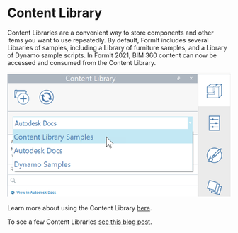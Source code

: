 # Content Library

Content Libraries are a convenient way to store components and other items you want to use repeatedly. By default, FormIt includes several Libraries of samples, including a Library of furniture samples, and a Library of Dynamo sample scripts. In FormIt 2021, BIM 360 content can now be accessed and consumed from the Content Library.

![](<../.gitbook/assets/screen-shot-2020-03-30-at-1.39.13-pm (1).png>)

Learn more about using the Content Library [here](../formit-primer/part-i/import-export-and-content-library.md).

To see a few Content Libraries [see this blog post](https://formit.autodesk.com/blog/post/content-library).
